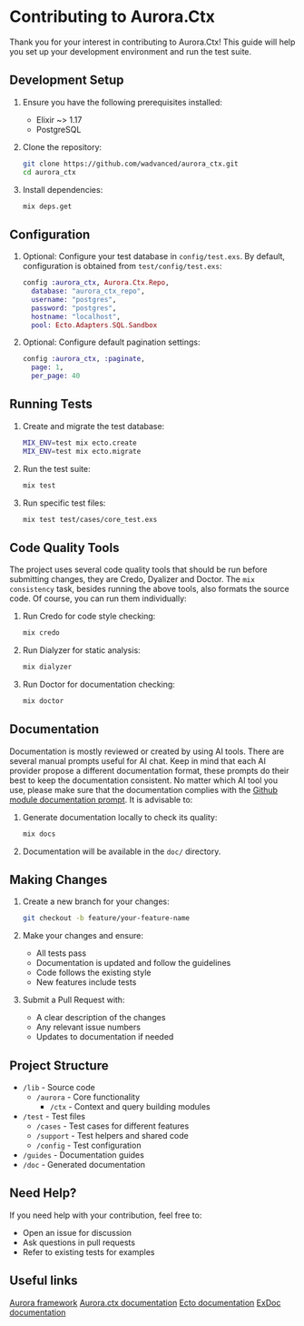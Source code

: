 # Contributing to Aurora.Ctx

Thank you for your interest in contributing to Aurora.Ctx! This guide will help you set up your development environment and run the test suite.

## Development Setup

1. Ensure you have the following prerequisites installed:
   - Elixir ~> 1.17
   - PostgreSQL

2. Clone the repository:
   ```bash
   git clone https://github.com/wadvanced/aurora_ctx.git
   cd aurora_ctx
   ```

3. Install dependencies:
   ```bash
   mix deps.get
   ```

## Configuration

1. Optional: Configure your test database in `config/test.exs`. By default, configuration is obtained from `test/config/test.exs`:
   ```elixir
   config :aurora_ctx, Aurora.Ctx.Repo,
     database: "aurora_ctx_repo",
     username: "postgres",
     password: "postgres",
     hostname: "localhost",
     pool: Ecto.Adapters.SQL.Sandbox
   ```

2. Optional: Configure default pagination settings:
   ```elixir
   config :aurora_ctx, :paginate,
     page: 1,
     per_page: 40
   ```

## Running Tests

1. Create and migrate the test database:
   ```bash
   MIX_ENV=test mix ecto.create
   MIX_ENV=test mix ecto.migrate
   ```

2. Run the test suite:
   ```bash
   mix test
   ```

3. Run specific test files:
   ```bash
   mix test test/cases/core_test.exs
   ```

## Code Quality Tools

The project uses several code quality tools that should be run before submitting changes, they are Credo, Dyalizer and Doctor. 
The `mix consistency` task, besides running the above tools, also formats the source code. Of course, you can run them individually:

1. Run Credo for code style checking:
   ```bash
   mix credo
   ```

2. Run Dialyzer for static analysis:
   ```bash
   mix dialyzer
   ```

3. Run Doctor for documentation checking:
   ```bash
   mix doctor
   ```

## Documentation
Documentation is mostly reviewed or created by using AI tools.
There are several manual prompts useful for AI chat. Keep in mind that each AI provider propose a different documentation format, these prompts do their best to keep the documentation consistent. No matter which AI tool you use, please make sure that the documentation complies with the 
[Github module documentation prompt](.github/prompts/module_documentation.prompt.md). It is advisable to:

1. Generate documentation locally to check its quality:
   ```bash
   mix docs
   ```

2. Documentation will be available in the `doc/` directory.

## Making Changes

1. Create a new branch for your changes:
   ```bash
   git checkout -b feature/your-feature-name
   ```

2. Make your changes and ensure:
   - All tests pass
   - Documentation is updated and follow the guidelines
   - Code follows the existing style
   - New features include tests

3. Submit a Pull Request with:
   - A clear description of the changes
   - Any relevant issue numbers
   - Updates to documentation if needed

## Project Structure

- `/lib` - Source code
  - `/aurora` - Core functionality
    - `/ctx` - Context and query building modules
- `/test` - Test files
  - `/cases` - Test cases for different features
  - `/support` - Test helpers and shared code
  - `/config` - Test configuration
- `/guides` - Documentation guides
- `/doc` - Generated documentation

## Need Help?

If you need help with your contribution, feel free to:
- Open an issue for discussion
- Ask questions in pull requests
- Refer to existing tests for examples

## Useful links
[Aurora framework](https://github.com/wadvanced/aurora)
[Aurora.ctx documentation](https://hexdocs.pm/aurora_ctx)
[Ecto documentation](https://hexdocs.pm/ecto)
[ExDoc documentation](https://hexdocs.pm/ex_doc)
